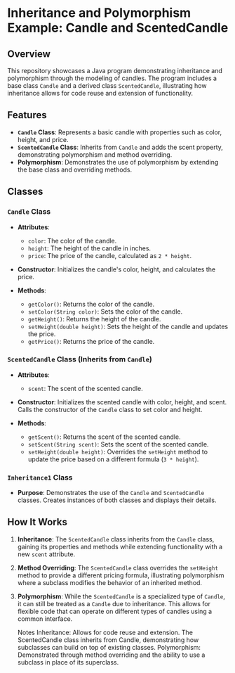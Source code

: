 # Inheritance and Polymorphism Example: Candle and ScentedCandle

## Overview

This repository showcases a Java program demonstrating inheritance and polymorphism through the modeling of candles. 
The program includes a base class `Candle` and a derived class `ScentedCandle`, illustrating how inheritance allows for code reuse and extension of functionality.

## Features

- **`Candle` Class**: Represents a basic candle with properties such as color, height, and price.
- **`ScentedCandle` Class**: Inherits from `Candle` and adds the scent property, demonstrating polymorphism and method overriding.
- **Polymorphism**: Demonstrates the use of polymorphism by extending the base class and overriding methods.

## Classes

### `Candle` Class

- **Attributes**:
  - `color`: The color of the candle.
  - `height`: The height of the candle in inches.
  - `price`: The price of the candle, calculated as `2 * height`.

- **Constructor**: Initializes the candle's color, height, and calculates the price.

- **Methods**:
  - `getColor()`: Returns the color of the candle.
  - `setColor(String color)`: Sets the color of the candle.
  - `getHeight()`: Returns the height of the candle.
  - `setHeight(double height)`: Sets the height of the candle and updates the price.
  - `getPrice()`: Returns the price of the candle.

### `ScentedCandle` Class (Inherits from `Candle`)

- **Attributes**:
  - `scent`: The scent of the scented candle.

- **Constructor**: Initializes the scented candle with color, height, and scent. Calls the constructor of the `Candle` class to set color and height.

- **Methods**:
  - `getScent()`: Returns the scent of the scented candle.
  - `setScent(String scent)`: Sets the scent of the scented candle.
  - `setHeight(double height)`: Overrides the `setHeight` method to update the price based on a different formula (`3 * height`).

### `Inheritance1` Class

- **Purpose**: Demonstrates the use of the `Candle` and `ScentedCandle` classes. Creates instances of both classes and displays their details.

## How It Works

1. **Inheritance**: The `ScentedCandle` class inherits from the `Candle` class, gaining its properties and methods while extending functionality with a new `scent` attribute.

2. **Method Overriding**: The `ScentedCandle` class overrides the `setHeight` method to provide a different pricing formula,
   illustrating polymorphism where a subclass modifies the behavior of an inherited method.

4. **Polymorphism**: While the `ScentedCandle` is a specialized type of `Candle`, it can still be treated as a `Candle` due to inheritance.
   This allows for flexible code that can operate on different types of candles using a common interface.

   Notes
Inheritance: Allows for code reuse and extension. The ScentedCandle class inherits from Candle, demonstrating how subclasses can build on top of existing classes.
Polymorphism: Demonstrated through method overriding and the ability to use a subclass in place of its superclass.
